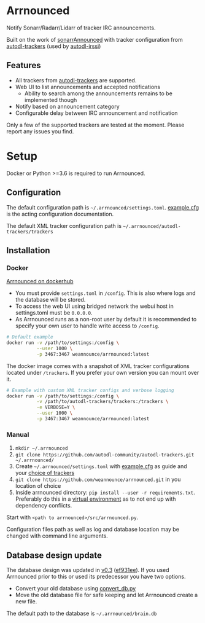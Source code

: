 # Arrnounced
Notify Sonarr/Radarr/Lidarr of tracker IRC announcements.

Built on the work of
[sonarrAnnounced](https://github.com/l3uddz/sonarrAnnounced) with tracker
configuration from
[autodl-trackers](https://github.com/autodl-community/autodl-trackers) (used by
[autodl-irssi](https://github.com/autodl-community/autodl-irssi))

## Features
* All trackers from
[autodl-trackers](https://github.com/autodl-community/autodl-trackers/tree/master/trackers)
are supported.
* Web UI to list announcements and accepted notifications
    * Ability to search among the announcements remains to be implemented though
* Notify based on announcement category
* Configurable delay between IRC announcement and notification

Only a few of the supported trackers are tested at the moment. Please report any issues you find.

# Setup

Docker or Python >=3.6 is required to run Arrnounced.

## Configuration
The default configuration path is `~/.arrnounced/settings.toml`.
[example.cfg](https://github.com/weannounce/arrnounced/blob/master/example.cfg)
is the acting configuration documentation.

The default XML tracker configuration path is `~/.arrnounced/autodl-trackers/trackers`

## Installation

### Docker
[Arrnounced on dockerhub](https://hub.docker.com/r/weannounce/arrnounced)

* You must provide `settings.toml` in `/config`. This is also where logs and the database will be stored.
* To access the web UI using bridged network the webui host in settings.toml must be `0.0.0.0`.
* As Arrnounced runs as a non-root user by default it is recommended to specify your own user to handle write access to `/config`.

```bash
# Default example
docker run -v /path/to/settings:/config \
           --user 1000 \
           -p 3467:3467 weannounce/arrnounced:latest
```

The docker image comes with a snapshot of XML tracker configurations located under `/trackers`. If you prefer your own version you can mount over it.

```bash
# Example with custom XML tracker configs and verbose logging
docker run -v /path/to/settings:/config \
           -v /path/to/autodl-trackers/trackers:/trackers \
           -e VERBOSE=Y \
           --user 1000 \
           -p 3467:3467 weannounce/arrnounced:latest
```

### Manual
1. `mkdir ~/.arrnounced`
2. `git clone https://github.com/autodl-community/autodl-trackers.git ~/.arrnounced/`
3. Create `~/.arrnounced/settings.toml` with
   [example.cfg](https://github.com/weannounce/arrnounced/blob/master/example.cfg)
   as guide and your [choice of
   trackers](https://github.com/autodl-community/autodl-trackers/tree/master/trackers)
4. `git clone https://github.com/weannounce/arrnounced.git` in you location of choice
5. Inside arrnounced directory: `pip install --user -r requirements.txt`.
   Preferably do this in a [virtual
   environment](https://docs.python.org/3/tutorial/venv.html) as to not end up
   with dependency conflicts.

Start with `<path to arrnounced>/src/arrnounced.py`.

Configuration files path as well as log and database location may be changed with command line arguments.

## Database design update
The database design was updated in [v0.3](https://github.com/weannounce/arrnounced/releases/tag/v0.3)
([ef931ee](https://github.com/weannounce/arrnounced/commit/ef931eef27348f82254d601f96d094a7b9f147bb)).
If you used Arrnounced prior to this or used its predecessor you have two options.
* Convert your old database using [convert_db.py](https://github.com/weannounce/arrnounced/blob/master/convert_db.py)
* Move the old database file for safe keeping and let Arrnounced create a new file.

The default path to the database is `~/.arrnounced/brain.db`
